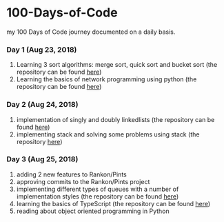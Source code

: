 # 100-Days-of-Code
my 100 Days of Code journey documented on a daily basis.  

### Day 1 (Aug 23, 2018)
<ol>
  <li>Learning 3 sort algorithms: merge sort, quick sort and bucket sort (the repository can be found <a href="https://github.com/nazaninsbr/Sort">here</a>)</li>
  <li>Learning the basics of network programming using python (the repository can be found <a href="https://github.com/nazaninsbr/Network-Programming">here</a>)</li>
</ol>

### Day 2 (Aug 24, 2018)
<ol>
  <li>implementation of singly and doubly linkedlists (the repository can be found <a href="https://github.com/nazaninsbr/LinkedLists">here</a>)</li>
  <li>implementing stack and solving some problems using stack (the repository <a href="https://github.com/nazaninsbr/Stack">here</a>)</li>
</ol>

### Day 3 (Aug 25, 2018)
<ol>
  <li>adding 2 new features to Rankon/Pints</li>
  <li>approving commits to the Rankon/Pints project</li>
  <li>implementing different types of queues with a number of implementation styles (the repository can be found <a href="https://github.com/nazaninsbr/Queue">here</a>)</li>
  <li>learning the basics of TypeScript (the repository can be found <a href="https://github.com/nazaninsbr/What-is-TypeScript">here</a>)</li>
  <li>reading about object oriented programming in Python</li>
</ol>
